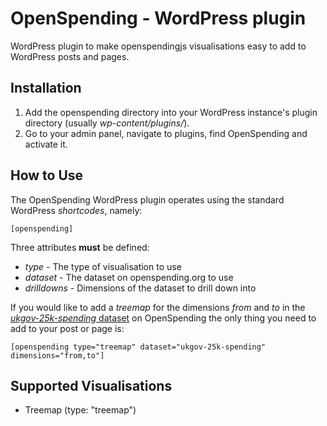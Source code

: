 # OpenSpending - WordPress plugin

WordPress plugin to make openspendingjs visualisations easy to add to WordPress posts and pages.

## Installation

1. Add the openspending directory into your WordPress instance's plugin
   directory (usually *wp-content/plugins/*).
2. Go to your admin panel, navigate to plugins, find OpenSpending and
   activate it.

## How to Use

The OpenSpending WordPress plugin operates using the standard WordPress *shortcodes*, namely:

    [openspending]

Three attributes **must** be defined:

* *type* - The type of visualisation to use
* *dataset* - The dataset on openspending.org to use
* *drilldowns* - Dimensions of the dataset to drill down into

If you would like to add a *treemap* for the dimensions *from* and *to* in the [*ukgov-25k-spending* dataset](http://openspending.org/ukgov-25k-spending) on OpenSpending the only thing you need to add to your post or page is:

    [openspending type="treemap" dataset="ukgov-25k-spending" dimensions="from,to"]

## Supported Visualisations

* Treemap (type: "treemap")
